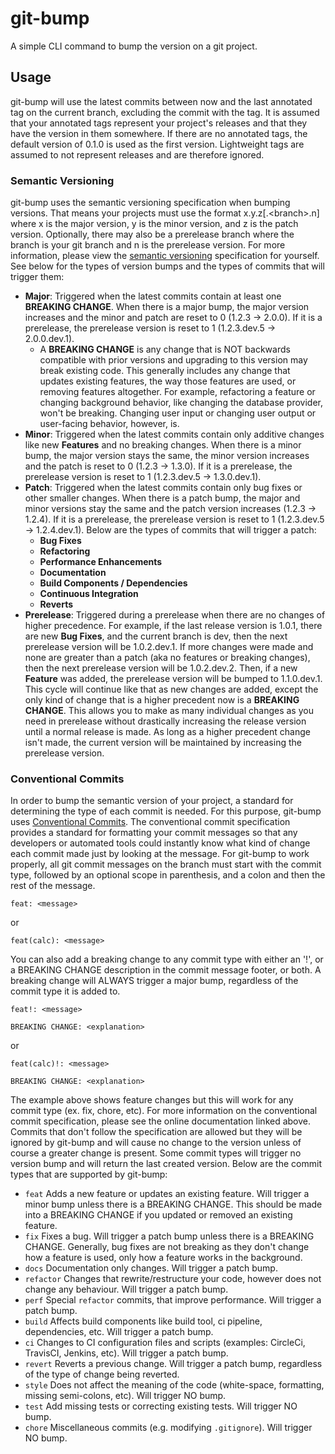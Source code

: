 # git-bump
A simple CLI command to bump the version on a git project.

## Usage
git-bump will use the latest commits between now and the last annotated tag on the 
current branch, excluding the commit with the tag. It is assumed that your annotated
tags represent your project's releases and that they have the version in them
somewhere. If there are no annotated tags, the default version of 0.1.0 is used as 
the first version. Lightweight tags are assumed to not represent releases and are 
therefore ignored.

### Semantic Versioning
git-bump uses the semantic versioning specification when bumping versions. That means
your projects must use the format x.y.z[.\<branch>.n] where x is the major version,
y is the minor version, and z is the patch version. Optionally, there may also be a
prerelease branch where the branch is your git branch and n is the prerelease version.
For more information, please view the [semantic versioning](https://semver.org) 
specification for yourself. See below for the types of version bumps and the types of 
commits that will trigger them:
- **Major**: Triggered when the latest commits contain at least one **BREAKING CHANGE**. When there is a major bump, the major version increases and the minor and patch are reset to 0 (1.2.3 -> 2.0.0). If it is a prerelease, the prerelease version is reset to 1 (1.2.3.dev.5 -> 2.0.0.dev.1). 
  - A **BREAKING CHANGE** is any change that is NOT backwards compatible with prior versions and upgrading to this version may break existing code. This generally includes any change that updates existing features, the way those features are used, or removing features altogether. For example, refactoring a feature or changing background behavior, like changing the database provider, won't be breaking. Changing user input or changing user output or user-facing behavior, however, is.
- **Minor**: Triggered when the latest commits contain only additive changes like new **Features** and no breaking changes. When there is a minor bump, the major version stays the same, the minor version increases and the patch is reset to 0 (1.2.3 -> 1.3.0). If it is a prerelease, the prerelease version is reset to 1 (1.2.3.dev.5 -> 1.3.0.dev.1).
- **Patch**: Triggered when the latest commits contain only bug fixes or other smaller changes. When there is a patch bump, the major and minor versions stay the same and the patch version increases (1.2.3 -> 1.2.4). If it is a prerelease, the prerelease version is reset to 1 (1.2.3.dev.5 -> 1.2.4.dev.1). Below are the types of commits that will trigger a patch:
  - **Bug Fixes**
  - **Refactoring**
  - **Performance Enhancements**
  - **Documentation**
  - **Build Components / Dependencies**
  - **Continuous Integration**
  - **Reverts**
- **Prerelease**: Triggered during a prerelease when there are no changes of higher precedence. For example, if the last release version is 1.0.1, there are new **Bug Fixes**, and the current branch is dev, then the next prerelease version will be 1.0.2.dev.1. If more changes were made and none are greater than a patch (aka no features or breaking changes), then the next prerelease version will be 1.0.2.dev.2. Then, if a new **Feature** was added, the prerelease version will be bumped to 1.1.0.dev.1. This cycle will continue like that as new changes are added, except the only kind of change that is a higher precedent now is a **BREAKING CHANGE**. This allows you to make as many individual changes as you need in prerelease without drastically increasing the release version until a normal release is made. As long as a higher precedent change isn't made, the current version will be maintained by increasing the prerelease version.

### Conventional Commits
In order to bump the semantic version of your project, a standard for determining the 
type of each commit is needed. For this purpose, git-bump uses 
[Conventional Commits](https://www.conventionalcommits.org/en/v1.0.0/#specification). 
The conventional commit specification provides a standard for formatting your commit 
messages so that any developers or automated tools could instantly know what kind of 
change each commit made just by looking at the message. For git-bump to work properly,
all git commit messages on the branch must start with the commit type, followed by an
optional scope in parenthesis, and a colon and then the rest of the message.
```
feat: <message>
```
or
```
feat(calc): <message>
```
You can also add a breaking change to any commit type with either an '!', or a 
BREAKING CHANGE description in the commit message footer, or both. A breaking change 
will ALWAYS trigger a major bump, regardless of the commit type it is added to.
```
feat!: <message>

BREAKING CHANGE: <explanation>
```
or
```
feat(calc)!: <message>

BREAKING CHANGE: <explanation>
```
The example above shows feature changes but this will work for any commit type 
(ex. fix, chore, etc). For more information on the conventional commit specification,
please see the online documentation linked above. Commits that don't follow
the specification are allowed but they will be ignored by git-bump and will cause 
no change to the version unless of course a greater change is present. Some commit types
will trigger no version bump and will return the last created version. Below are 
the commit types that are supported by git-bump:
- `feat` Adds a new feature or updates an existing feature. Will trigger a minor bump unless there is a BREAKING CHANGE. This should be made into a BREAKING CHANGE if you updated or removed an existing feature.
- `fix` Fixes a bug. Will trigger a patch bump unless there is a BREAKING CHANGE. Generally, bug fixes are not breaking as they don't change how a feature is used, only how a feature works in the background.
- `docs` Documentation only changes. Will trigger a patch bump.
- `refactor` Changes that rewrite/restructure your code, however does not change any behaviour. Will trigger a patch bump.
- `perf` Special `refactor` commits, that improve performance. Will trigger a patch bump.
- `build` Affects build components like build tool, ci pipeline, dependencies, etc. Will trigger a patch bump.
- `ci` Changes to CI configuration files and scripts (examples: CircleCi, TravisCI, Jenkins, etc). Will trigger a patch bump.
- `revert` Reverts a previous change. Will trigger a patch bump, regardless of the type of change being reverted.
- `style` Does not affect the meaning of the code (white-space, formatting, missing semi-colons, etc). Will trigger NO bump.
- `test` Add missing tests or correcting existing tests. Will trigger NO bump.
- `chore` Miscellaneous commits (e.g. modifying `.gitignore`). Will trigger NO bump.
